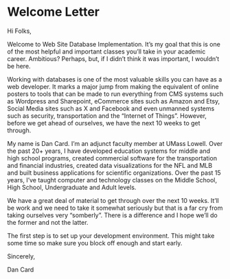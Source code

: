 # Welcome Letter

Hi Folks,

Welcome to Web Site Database Implementation. It’s my goal that this is one of the most helpful and important classes you’ll take in your academic career. Ambitious? Perhaps, but, if I didn’t think it was important, I wouldn’t be here.

Working with databases is one of the most valuable skills you can have as a web developer. It marks a major jump from making the equivalent of online posters to tools that can be made to run everything from CMS systems such as Wordpress and Sharepoint, eCommerce sites such as Amazon and Etsy, Social Media sites such as X and Facebook and even unmanned systems such as security, transportation and the “Internet of Things”. However, before we get ahead of ourselves, we have the next 10 weeks to get through.

My name is Dan Card. I’m an adjunct faculty member at UMass Lowell. Over the past 20+ years, I have developed education systems for middle and high school programs, created commercial software for the transportation and financial industries, created data visualizations for the NFL and MLB and built business applications for scientific organizations. Over the past 15 years, I’ve taught computer and technology classes on the Middle School, High School, Undergraduate and Adult levels.

We have a great deal of material to get through over the next 10 weeks. It’ll be work and we need to take it somewhat seriously but that is a far cry from taking ourselves very “somberly”. There is a difference and I hope we’ll do the former and not the latter.&#x20;

The first step is to set up your development environment. This might take some time so make sure you block off enough and start early.&#x20;

Sincerely,

Dan Card
